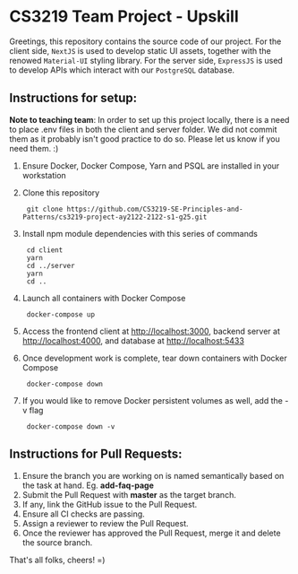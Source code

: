 # CS3219 Team Project - Upskill

Greetings, this repository contains the source code of our project. For the client side, `NextJS` is used to develop static UI assets, together with the renowed `Material-UI` styling library. For the server side,  `ExpressJS` is used to develop APIs which interact with our `PostgreSQL` database.

## Instructions for setup:
**Note to teaching team**: In order to set up this project locally, there is a need to
place .env files in both the client and server folder. We did not commit them as it probably isn't good practice to do so. Please let us know if you need them. :)

1. Ensure Docker, Docker Compose, Yarn and PSQL are installed in your workstation
2. Clone this repository
  
        git clone https://github.com/CS3219-SE-Principles-and-Patterns/cs3219-project-ay2122-2122-s1-g25.git

3. Install npm module dependencies with this series of commands

        cd client
        yarn
        cd ../server
        yarn
        cd .. 

4. Launch all containers with Docker Compose

        docker-compose up

5. Access the frontend client at [http://localhost:3000](http://localhost:3000), backend server at [http://localhost:4000](http://localhost:4000), and database at [http://localhost:5433](http://localhost:5433)
6. Once development work is complete, tear down containers with Docker Compose

        docker-compose down

7. If you would like to remove Docker persistent volumes as well, add the -v flag

        docker-compose down -v


## Instructions for Pull Requests:
1. Ensure the branch you are working on is named semantically based on the task at hand. Eg. **add-faq-page**
2. Submit the Pull Request with **master** as the target branch.
3. If any, link the GitHub issue to the Pull Request.
4. Ensure all CI checks are passing.
5. Assign a reviewer to review the Pull Request.
6. Once the reviewer has approved the Pull Request, merge it and delete the source branch.

That's all folks, cheers! =)